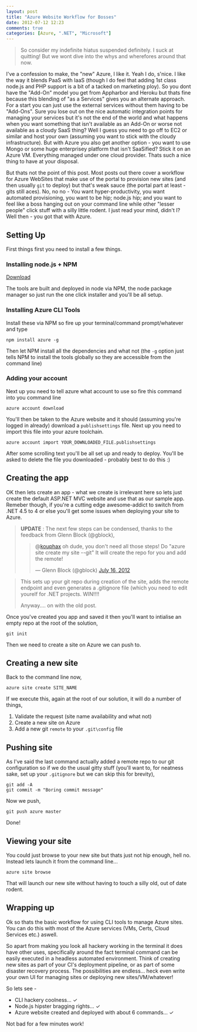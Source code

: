 ```yaml
---
layout: post
title: "Azure Website Workflow for Bosses"
date: 2012-07-12 12:23
comments: true
categories: [Azure, ".NET", "Microsoft"]
---
```


> So consider my indefinite hiatus suspended definitely.  I suck at quitting!  But we wont dive into the whys and wherefores  around that now.

I've a confession to make, the "new" Azure, I like it.  Yeah I do, s'nice.  I like the way it blends PaaS with IaaS (though I do feel that adding 1st class node.js and PHP support is a bit of a tacked on marketing ploy).  So you dont have the "Add-On" model you get from Appharbor and Heroku but thats fine because this blending of "as a Services" gives you an alternate approach.  For a start you can just use the external services without them having to be "Add-Ons".  Sure you lose out on the nice automatic integration points for managing your services but it's not the end of the world and what happens when you want something that isn't available as an Add-On or worse not available as a cloudy SaaS thing?  Well I guess you need to go off to EC2 or similar and host your own (assuming you want to stick with the cloudy infrastructure).  But with Azure you also get another option - you want to use Mongo or some huge enterprisey platform that isn't SaaSified?  Stick it on an Azure VM.  Everything managed under one cloud provider.  Thats such a nice thing to have at your disposal.

But thats not the point of this post.  Most posts out there cover a workflow for Azure WebSites that make use of the portal to provision new sites (and then usually `git` to deploy) but that's weak sauce (the portal part at least - gits still aces).  No, no no - You want hyper-productivity, you want automated provisioning,  you want to be hip; node.js hip; and you want to feel like a boss hanging out on your command line while other "lesser people" click stuff with a silly little rodent.  I just read your mind, didn't I?  Well then - you got that with Azure.

## Setting Up

First things first you need to install a few things.

### Installing node.js + NPM

[Download](http://nodejs.org/#download) 

The tools are built and deployed in node via NPM, the node package manager so just run the one click installer and you'll be all setup.

### Installing Azure CLI Tools

Install these via NPM so fire up your terminal/command prompt/whatever and type

    npm install azure -g

Then let NPM install all the dependencies and what not (the `-g` option just tells NPM to install the tools globally so they are accessible from the command line)

### Adding your account

Next up you need to tell azure what account to use so fire this command into you command line

    azure account download
    
You'll then be taken to the Azure website and it should (assuming you're logged in already) download a `publishsettings` file.  Next up you need to import this file into your azure toolchain.

	azure account import YOUR_DOWNLOADED_FILE.publishsettings

After some scrolling text you'll be all set up and ready to deploy.  You'll be asked to delete the file you downloaded - probably best to do this :)

## Creating the app

OK then lets create an app - what we create is irrelevant here so lets just create the default ASP.NET MVC website and use that as our sample app.  Remeber though, if you're a cutting edge awesome-addict to switch from .NET 4.5 to 4 or else you'll get some issues when deploying your site to Azure.

> __UPDATE__ : The next few steps can be condensed, thanks to the feedback from Glenn Block (@gblock),
> <blockquote class="twitter-tweet" data-in-reply-to="224800579388575744"><p>@<a href="https://twitter.com/kouphax">kouphax</a> oh dude, you don't need all those steps! Do "azure site create my site --git" It will create the repo for you and add the remote!</p>&mdash; Glenn Block (@gblock) <a href="https://twitter.com/gblock/status/224855192800215040" data-datetime="2012-07-16T13:17:10+00:00">July 16, 2012</a></blockquote>
<script src="//platform.twitter.com/widgets.js" charset="utf-8"></script>
> This sets up your git repo during creation of the site, adds the remote endpoint and even generates a .gitignore file (which you need to edit yourelf for .NET projects.  WIN!!!!
>
> Anyway.... on with the old post.

Once you've created you app and saved it then you'll want to intialise an empty repo at the root of the solution,

	git init
	
Then we need to create a site on Azure we can push to.

## Creating a new site

Back to the command line now,

	azure site create SITE_NAME

If we execute this, again at the root of our solution, it will do a number of things,

1. Validate the request (site name availability and what not)
2. Create a new site on Azure
3. Add a new git `remote` to your `.git\config` file

## Pushing site

As I've said the last command actually added a remote repo to our git configuration so if we do the usual gitty stuff (you'll want to, for neatness sake, set up your `.gitignore` but we can skip this for brevity),

	git add -A
	git commit -m "Boring commit message"

Now we push,

	git push azure master

Done!

## Viewing your site

You could just browse to your new site but thats just not hip enough, hell no.  Instead lets launch it from the command line...

	azure site browse
	
That will launch our new site without having to touch a silly old, out of date rodent.

## Wrapping up

Ok so thats the basic workflow for using CLI tools to manage Azure sites.  You can do this with most of the Azure services (VMs, Certs, Cloud Services etc.) aswell.

So apart from making you look all hackery working in the terminal it does have other uses, specifically around the fact terminal command can be easily executed in a headless automated environment.  Think of creating new sites as part of your CI's deployment pipeline, or as part of some disaster recovery process.  The possibilities are endless... heck even write your own UI for managing sites or deploying new sites/VM/whatever!

So lets see - 

- CLI hackery coolness... ✓
- Node.js hipster bragging rights... ✓
- Azure website created and deployed with about 6 commands... ✓

Not bad for a few minutes work!
